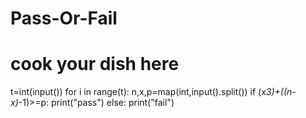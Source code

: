 # Pass-Or-Fail
# cook your dish here
t=int(input())
for i in range(t):
  n,x,p=map(int,input().split())
  if (x*3)+((n-x)*-1)>=p: 
    print("pass")
  else:
      print("fail")
